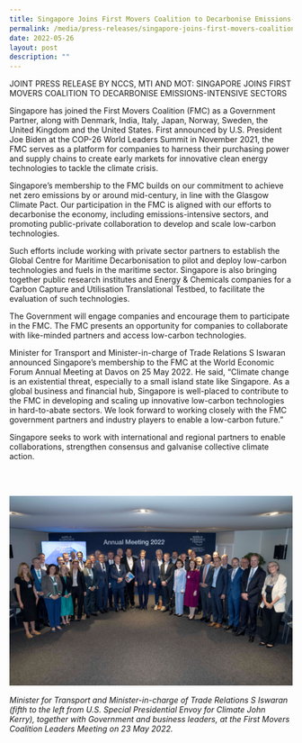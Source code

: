 ```yaml
---
title: Singapore Joins First Movers Coalition to Decarbonise Emissions-Intensive Sectors
permalink: /media/press-releases/singapore-joins-first-movers-coalition-to-decarbonise-emissions-intensive-sectors
date: 2022-05-26
layout: post
description: ""
---
```

JOINT PRESS RELEASE BY NCCS, MTI AND MOT: SINGAPORE JOINS FIRST MOVERS COALITION TO DECARBONISE EMISSIONS-INTENSIVE SECTORS

Singapore has joined the First Movers Coalition (FMC) as a Government Partner, along with Denmark, India, Italy, Japan, Norway, Sweden, the United Kingdom and the United States. First announced by U.S. President Joe Biden at the COP-26 World Leaders Summit in November 2021, the FMC serves as a platform for companies to harness their purchasing power and supply chains to create early markets for innovative clean energy technologies to tackle the climate crisis.

Singapore’s membership to the FMC builds on our commitment to achieve net zero emissions by or around mid-century, in line with the Glasgow Climate Pact. Our participation in the FMC is aligned with our efforts to decarbonise the economy, including emissions-intensive sectors, and promoting public-private collaboration to develop and scale low-carbon technologies.

Such efforts include working with private sector partners to establish the Global Centre for Maritime Decarbonisation to pilot and deploy low-carbon technologies and fuels in the maritime sector.  Singapore is also bringing together public research institutes and Energy & Chemicals companies for a Carbon Capture and Utilisation Translational Testbed, to facilitate the evaluation of such technologies. 

The Government will engage companies and encourage them to participate in the FMC. The FMC presents an opportunity for companies to collaborate with like-minded partners and access low-carbon technologies. 

Minister for Transport and Minister-in-charge of Trade Relations S Iswaran announced Singapore’s membership to the FMC at the World Economic Forum Annual Meeting at Davos on 25 May 2022. He said, “Climate change is an existential threat, especially to a small island state like Singapore. As a global business and financial hub, Singapore is well-placed to contribute to the FMC in developing and scaling up innovative low-carbon technologies in hard-to-abate sectors. We look forward to working closely with the FMC government partners and industry players to enable a low-carbon future.”

Singapore seeks to work with international and regional partners to enable collaborations, strengthen consensus and galvanise collective climate action.

<br><br>

 

![FMC Group Photo](/images/FMC%20Group%20Photo.png)

*Minister for Transport and Minister-in-charge of Trade Relations S Iswaran (fifth to the left from U.S. Special Presidential Envoy for Climate John Kerry), together with Government and business leaders, at the First Movers Coalition Leaders Meeting on 23 May 2022.*
